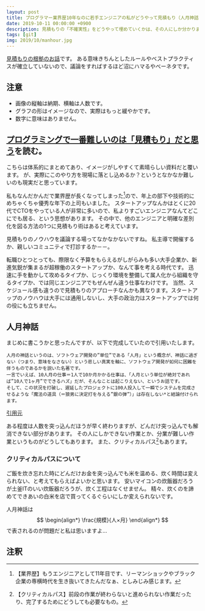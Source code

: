 ```yaml
---
layout: post
title: プログラマー業界歴10年なのに若手エンジニアの私がどうやって見積もり（人月神話）を乗り越えるか
date: 2019-10-11 00:00:00 +0900
description: 見積もりの「不確実性」をどうやって埋めていくかは、その人にしか分かりません。同じ技術者でも「私ならこれぐらい」の感覚が人によって異なります。
tags: [git]
img: 2019/10/manhour.jpg
---
```

<script src="http://cdn.mathjax.org/mathjax/latest/MathJax.js?config=TeX-AMS-MML_HTMLorMML"></script>

[見積もりの根拠のお話](https://qiita.com/yuno_miyako/items/8678cd542fbb7050e40e)です。
ある意味きちんとしたルールやベストプラクティスが確立していないので、議論をすればするほど沼にハマるやべーネタです。

## 注意
* 画像の縦軸は納期、横軸は人数です。
* グラフの形はイメージなので、実際はもっと緩やかです。
* 数字に意味はありません。

## [プログラミングで一番難しいのは「見積もり」だと思う](https://qiita.com/yuno_miyako/items/8678cd542fbb7050e40e)を読む。
こちらは体系的にまとめてあり、イメージがしやすくて素晴らしい資料だと覆います。
が、実際にこのやり方を現場に落とし込めるか？というとなかなか難しいのも現実だと思っています。

私もなんだかんだで業界歴が長くなってしまった[^1]ので、年上の部下や技術的にめちゃくちゃ優秀な年下の上司もいました。
スタートアップなんかはとくに20代でCTOをやっている人が非常に多いので、私よりすごいエンジニアなんてどこにでも居る、という思想があります。
その中で、他のエンジニアと明確な差別化を図る方法の1つに見積もり術はあると考えています。

見積もりのノウハウを議論する場ってなかなかないですね。
私主導で開催するか、親しいコミュニティで打診するか－－。

転職ひとつとっても、際限なく予算をもらえるがしがらみも多い大手企業か、新進気鋭が集まるが超稼働のスタートアップか、なんて事を考える時代です。
迅速に手を動かして攻めるタイプか、じっくり環境を整備して属人化から組織を守るタイプか、では同じエンジニアでもぜんぜん違う仕事なわけです。
当然、スケジュール感も違うので見積もりのアプローチなんかも異なります。スタートアップのノウハウは大手には通用しないし、大手の政治力はスタートアップでは何の役にも立ちません。

## 人月神話
まじめに書こうかと思ったんですが、以下で完成していたので引用いたします。
```
人月の神話というのは、ソフトウェア開発の”単位”である「人月」という概念が、神話に過ぎない（つまり、意味をなさない）という悲しい真実を軸に、ソフトウェア開発が如何に困難を伴うものであるかを説いた名著です。
一言でいえば、10人月の仕事＝1人で10か月かかる仕事は、「人月という単位が絶対であれば”10人で1ヶ月”でできるハズ」だが、そんなことは起こりえない、というお話です。
そして、この状況を打破し、遅延したプロジェクトに100人投入して一瞬でシステムを完成させるような「魔法の道具（＝狼男に決定打を与える”銀の弾”）」は存在しない*と結論付けられます。
```
[引用元](https://www.gixo.jp/blog/4978/)

ある程度は人数を突っ込んだほうが早く終わりますが、どんだけ突っ込んでも解消できない部分があります。
その人にしかできない作業とか、分業が難しい作業というものがどうしてもあります。
また、クリティカルパス[^2]もあります。

### クリティカルパスについて
ご飯を炊き忘れた時にどんだけお金を突っ込んでも米を温める、炊く時間は変えられない、と考えてもらえばよいかと思います。
安いマイコンの炊飯器だろうが土釜ITのいい炊飯器だろうが、炊く工程はなくせません。
精々、炊くのを諦めてできあいの白米を店で買ってくるぐらいにしか変えられないです。

人月神話は$$
\begin{align*}
\frac{規模}{人×月}
\end{align*}
$$で表されるのが問題だと私は思いますよ…

## 注釈
[^1]: 【業界歴】もうエンジニアとして11年目です、リーマンショックやブラック企業の専横時代を生き抜いてきたんだなぁ、としみじみ感じます。
[^2]: 【クリティカルパス】前段の作業が終わらないと進められない作業だったり、完了するためにどうしても必要なもの。
